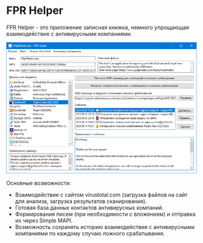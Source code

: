 # FPR Helper

FPR Helper - это приложение записная книжка, немного упрощающая взаимодействие с антивирусными компаниями.

![FPR Helper](Img/FPRHelper.png)

Основные возможности:

- Взаимодействие с сайтом virustotal.com (загрузка файлов на сайт для анализа, загрузка результатов сканирования).
- Готовая база данных контактов антивирусных компаний.
- Формирования писем (при необходимости с вложением) и отправка их через Simple MAPI.
- Возможность сохранять историю взаимодействия с антивирусными компаниями по каждому случаю ложного срабатывания.
